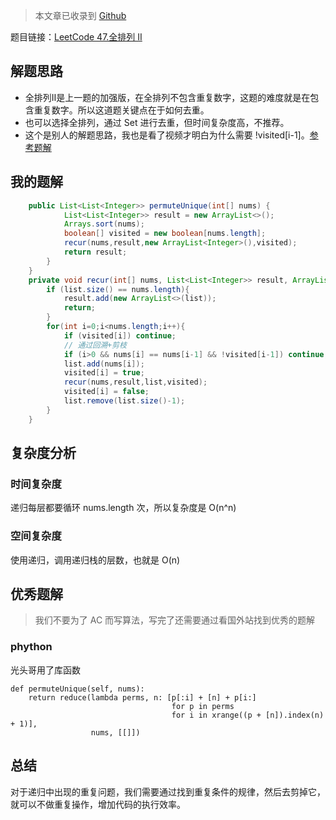 > 本文章已收录到 [Github](https://github.com/lijd1995/JavaStudyCollections/tree/master/Algrithm)

题目链接：[LeetCode 47.全排列 II](https://leetcode-cn.com/problems/permutations-ii/)

## 解题思路
- 全排列Ⅱ是上一题的加强版，在全排列不包含重复数字，这题的难度就是在包含重复数字。所以这道题关键点在于如何去重。
- 也可以选择全排列，通过 Set 进行去重，但时间复杂度高，不推荐。
- 这个是别人的解题思路，我也是看了视频才明白为什么需要 !visited[i-1]。[参考题解](https://leetcode-cn.com/problems/permutations-ii/solution/hui-su-suan-fa-python-dai-ma-java-dai-ma-by-liwe-2/)

## 我的题解
```java
    public List<List<Integer>> permuteUnique(int[] nums) {
            List<List<Integer>> result = new ArrayList<>();
            Arrays.sort(nums);
            boolean[] visited = new boolean[nums.length];
            recur(nums,result,new ArrayList<Integer>(),visited);
            return result;
        }
    }
    private void recur(int[] nums, List<List<Integer>> result, ArrayList<Integer> list, boolean[] visited) {
        if (list.size() == nums.length){
            result.add(new ArrayList<>(list));
            return;
        }
        for(int i=0;i<nums.length;i++){
            if (visited[i]) continue;
            // 通过回溯+剪枝
            if (i>0 && nums[i] == nums[i-1] && !visited[i-1]) continue;
            list.add(nums[i]);
            visited[i] = true;
            recur(nums,result,list,visited);
            visited[i] = false;
            list.remove(list.size()-1);
        }
    }
```
## 复杂度分析

### 时间复杂度
递归每层都要循环 nums.length 次，所以复杂度是 O(n^n)
### 空间复杂度
使用递归，调用递归栈的层数，也就是 O(n)

## 优秀题解

> 我们不要为了 AC 而写算法，写完了还需要通过看国外站找到优秀的题解
### phython
光头哥用了库函数
```phython
def permuteUnique(self, nums):
    return reduce(lambda perms, n: [p[:i] + [n] + p[i:]
                                    for p in perms
                                    for i in xrange((p + [n]).index(n) + 1)],
                  nums, [[]])
```

## 总结
对于递归中出现的重复问题，我们需要通过找到重复条件的规律，然后去剪掉它，就可以不做重复操作，增加代码的执行效率。

